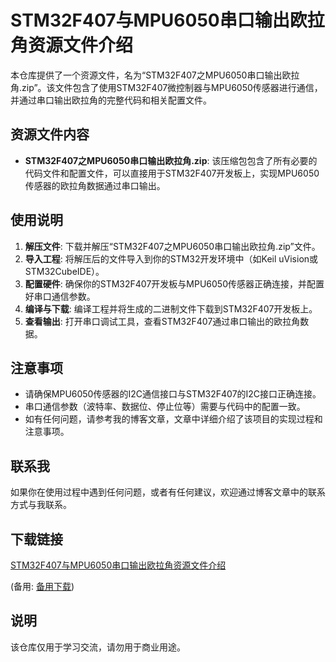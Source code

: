 # STM32F407与MPU6050串口输出欧拉角资源文件介绍

本仓库提供了一个资源文件，名为“STM32F407之MPU6050串口输出欧拉角.zip”。该文件包含了使用STM32F407微控制器与MPU6050传感器进行通信，并通过串口输出欧拉角的完整代码和相关配置文件。

## 资源文件内容

- **STM32F407之MPU6050串口输出欧拉角.zip**: 该压缩包包含了所有必要的代码文件和配置文件，可以直接用于STM32F407开发板上，实现MPU6050传感器的欧拉角数据通过串口输出。

## 使用说明

1. **解压文件**: 下载并解压“STM32F407之MPU6050串口输出欧拉角.zip”文件。
2. **导入工程**: 将解压后的文件导入到你的STM32开发环境中（如Keil uVision或STM32CubeIDE）。
3. **配置硬件**: 确保你的STM32F407开发板与MPU6050传感器正确连接，并配置好串口通信参数。
4. **编译与下载**: 编译工程并将生成的二进制文件下载到STM32F407开发板上。
5. **查看输出**: 打开串口调试工具，查看STM32F407通过串口输出的欧拉角数据。

## 注意事项

- 请确保MPU6050传感器的I2C通信接口与STM32F407的I2C接口正确连接。
- 串口通信参数（波特率、数据位、停止位等）需要与代码中的配置一致。
- 如有任何问题，请参考我的博客文章，文章中详细介绍了该项目的实现过程和注意事项。

## 联系我

如果你在使用过程中遇到任何问题，或者有任何建议，欢迎通过博客文章中的联系方式与我联系。

## 下载链接
[STM32F407与MPU6050串口输出欧拉角资源文件介绍](https://pan.quark.cn/s/0e8058a6e89e) 

(备用: [备用下载](https://pan.baidu.com/s/1FO2akcZhLrEndaPfC_suNA?pwd=1234))

## 说明

该仓库仅用于学习交流，请勿用于商业用途。
